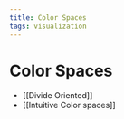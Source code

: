 ```yaml
---
title: Color Spaces
tags: visualization
---
```


# Color Spaces
- [[Divide Oriented]]
- [[Intuitive Color spaces]]






